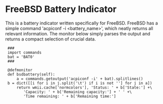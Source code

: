 FreeBSD Battery Indicator
=========================

This is a battery indicator written specifically for FreeBSD. FreeBSD has a simple command 'acpiconf -i <battery_name>', which neatly returns all relevant information. The monitor below simply parses the output and returns a compact selection of crucial data.



     ###
     import commands
     bat = 'BAT0'
     ###

     @defmonitor
     def bsdbattery(self):
     	 a = commands.getoutput('acpiconf -i' + bat).splitlines()
	 b = dict([[i for i in j.split('\t') if i is not ''] for j in a])
    	 return wmii.cache['normcolors'], 'Status: ' + b['State:'] +\
         	'Capacity: ' + b['Remaining capacity:'] + ' ' +\
        	'Time remaining: ' + b['Remaining time:']